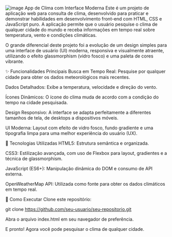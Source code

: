 ![image](https://github.com/user-attachments/assets/794aeba4-4895-460f-8ff3-4b40a6e09405)
App de Clima com Interface Moderna
Este é um projeto de aplicação web para consulta de clima, desenvolvido para praticar e demonstrar habilidades em desenvolvimento front-end com HTML, CSS e JavaScript puro. A aplicação permite que o usuário pesquise o clima de qualquer cidade do mundo e receba informações em tempo real sobre temperatura, vento e condições climáticas.

O grande diferencial deste projeto foi a evolução de um design simples para uma interface de usuário (UI) moderna, responsiva e visualmente atraente, utilizando o efeito glassmorphism (vidro fosco) e uma paleta de cores vibrante.

✨ Funcionalidades Principais
Busca em Tempo Real: Pesquise por qualquer cidade para obter os dados meteorológicos mais recentes.

Dados Detalhados: Exibe a temperatura, velocidade e direção do vento.

Ícones Dinâmicos: O ícone do clima muda de acordo com a condição do tempo na cidade pesquisada.

Design Responsivo: A interface se adapta perfeitamente a diferentes tamanhos de tela, de desktops a dispositivos móveis.

UI Moderna: Layout com efeito de vidro fosco, fundo gradiente e uma tipografia limpa para uma melhor experiência do usuário (UX).

🚀 Tecnologias Utilizadas
HTML5: Estrutura semântica e organizada.

CSS3: Estilização avançada, com uso de Flexbox para layout, gradientes e a técnica de glassmorphism.

JavaScript (ES6+): Manipulação dinâmica do DOM e consumo de API externa.

OpenWeatherMap API: Utilizada como fonte para obter os dados climáticos em tempo real.

🏁 Como Executar
Clone este repositório:

git clone https://github.com/seu-usuario/seu-repositorio.git

Abra o arquivo index.html em seu navegador de preferência.

E pronto! Agora você pode pesquisar o clima de qualquer cidade.
